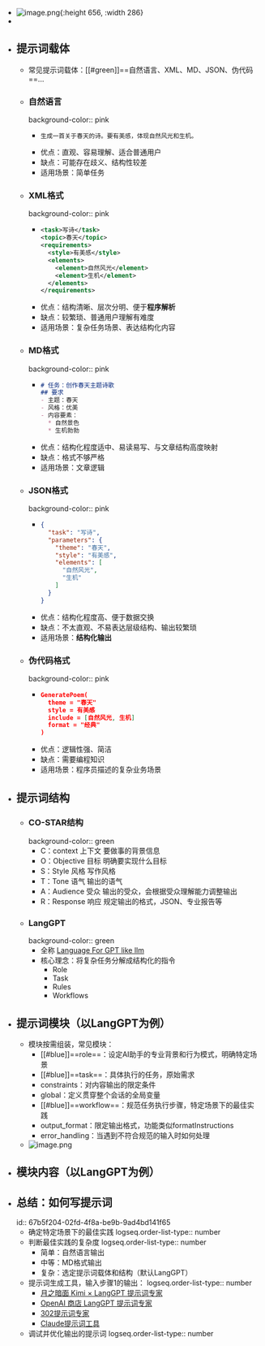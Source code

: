 - ![image.png](../assets/image_1739976800681_0.png){:height 656, :width 286}
-
- ## 提示词载体
	- 常见提示词载体：[[#green]]==自然语言、XML、MD、JSON、伪代码==...
	- ### 自然语言
	  background-color:: pink
		- ```
		  生成一首关于春天的诗。要有美感，体现自然风光和生机。
		  ```
		- 优点：直观、容易理解、适合普通用户
		- 缺点：可能存在歧义、结构性较差
		- 适用场景：简单任务
	- ### XML格式
	  background-color:: pink
		- ```xml
		  <task>写诗</task>
		  <topic>春天</topic>
		  <requirements>
		    <style>有美感</style>
		    <elements>
		      <element>自然风光</element>
		      <element>生机</element>
		    </elements>
		  </requirements>
		  ```
		- 优点：结构清晰、层次分明、便于**程序解析**
		- 缺点：较繁琐、普通用户理解有难度
		- 适用场景：复杂任务场景、表达结构化内容
	- ### MD格式
	  background-color:: pink
		- ```markdown
		  # 任务：创作春天主题诗歌
		  ## 要求
		  - 主题：春天
		  - 风格：优美
		  - 内容要素：
		    * 自然景色
		    * 生机勃勃
		  ```
		- 优点：结构化程度适中、易读易写、与文章结构高度映射
		- 缺点：格式不够严格
		- 适用场景：文章逻辑
	- ### JSON格式
	  background-color:: pink
		- ```json
		  {
		    "task": "写诗",
		    "parameters": {
		      "theme": "春天",
		      "style": "有美感",
		      "elements": [
		        "自然风光",
		        "生机"
		      ]
		    }
		  }
		  ```
		- 优点：结构化程度高、便于数据交换
		- 缺点：不太直观、不易表达层级结构、输出较繁琐
		- 适用场景：**结构化输出**
	- ### 伪代码格式
	  background-color:: pink
		- ```json
		  GeneratePoem(
		    theme = "春天"
		    style = 有美感
		    include = [自然风光, 生机]
		    format = "经典"
		  )
		  ```
		- 优点：逻辑性强、简洁
		- 缺点：需要编程知识
		- 适用场景：程序员描述的复杂业务场景
- ## 提示词结构
	- ### CO-STAR结构
	  background-color:: green
		- C：context 上下文 要做事的背景信息
		- O：Objective 目标 明确要实现什么目标
		- S：Style 风格 写作风格
		- T：Tone 语气 输出的语气
		- A：Audience 受众 输出的受众，会根据受众理解能力调整输出
		- R：Response 响应 规定输出的格式，JSON、专业报告等
	- ### **LangGPT**
	  background-color:: green
		- 全称 [Language For GPT like llm](https://github.com/langgptai/LangGPT/tree/main)
		- 核心理念：将复杂任务分解成结构化的指令
			- Role
			- Task
			- Rules
			- Workflows
- ## 提示词模块（以LangGPT为例）
	- 模块按需组装，常见模块：
		- [[#blue]]==role==：设定AI助手的专业背景和行为模式，明确特定场景
		- [[#blue]]==task==：具体执行的任务，原始需求
		- constraints：对内容输出的限定条件
		- global：定义贯穿整个会话的全局变量
		- [[#blue]]==workflow==：规范任务执行步骤，特定场景下的最佳实践
		- output_format：限定输出格式，功能类似formatInstructions
		- error_handling：当遇到不符合规范的输入时如何处理
	- ![image.png](../assets/image_1739977006400_0.png)
- ## 模块内容（以LangGPT为例）
- ## 总结：如何写提示词
  id:: 67b5f204-02fd-4f8a-be9b-9ad4bd141f65
	- 确定特定场景下的最佳实践
	  logseq.order-list-type:: number
	- 判断最佳实践的复杂度
	  logseq.order-list-type:: number
		- 简单：自然语言输出
		- 中等：MD格式输出
		- 复杂：选定提示词载体和结构（默认LangGPT）
	- 提示词生成工具，输入步骤1的输出：
	  logseq.order-list-type:: number
		- [月之暗面 Kimi × LangGPT 提示词专家](https://kimi.moonshot.cn/kimiplus/conpg00t7lagbbsfqkq0)
		- [OpenAI 商店 LangGPT 提示词专家](https://chatgpt.com/g/g-Apzuylaqk-langgpt-ti-shi-ci-zhuan-jia)
		- [302提示词专家](https://dash.302.ai/tools/list)
		- [Claude提示词工具](https://console.anthropic.com/)
	- 调试并优化输出的提示词
	  logseq.order-list-type:: number